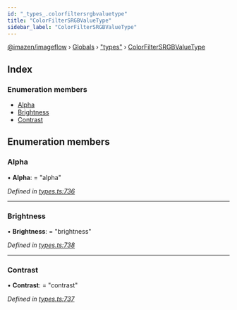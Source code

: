 ```yaml
---
id: "_types_.colorfiltersrgbvaluetype"
title: "ColorFilterSRGBValueType"
sidebar_label: "ColorFilterSRGBValueType"
---
```


[@imazen/imageflow](../index.md) › [Globals](../globals.md) › ["types"](../modules/_types_.md) › [ColorFilterSRGBValueType](_types_.colorfiltersrgbvaluetype.md)

## Index

### Enumeration members

* [Alpha](_types_.colorfiltersrgbvaluetype.md#alpha)
* [Brightness](_types_.colorfiltersrgbvaluetype.md#brightness)
* [Contrast](_types_.colorfiltersrgbvaluetype.md#contrast)

## Enumeration members

###  Alpha

• **Alpha**: = "alpha"

*Defined in [types.ts:736](https://github.com/imazen/imageflow-node/blob/8d7450b/lib/types.ts#L736)*

___

###  Brightness

• **Brightness**: = "brightness"

*Defined in [types.ts:738](https://github.com/imazen/imageflow-node/blob/8d7450b/lib/types.ts#L738)*

___

###  Contrast

• **Contrast**: = "contrast"

*Defined in [types.ts:737](https://github.com/imazen/imageflow-node/blob/8d7450b/lib/types.ts#L737)*
